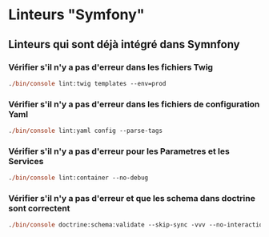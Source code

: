 # Linteurs "Symfony"

## Linteurs qui sont déjà intégré dans Symnfony

### Vérifier s'il n'y a pas d'erreur dans les fichiers Twig
```ps
./bin/console lint:twig templates --env=prod
```

### Vérifier s'il n'y a pas d'erreur dans les fichiers de configuration Yaml
```ps
./bin/console lint:yaml config --parse-tags
```

### Vérifier s'il n'y a pas d'erreur pour les Parametres et les Services
```ps
./bin/console lint:container --no-debug
```

### Vérifier s'il n'y a pas d'erreur et que les schema dans doctrine sont correctent
```ps
./bin/console doctrine:schema:validate --skip-sync -vvv --no-interaction
```
